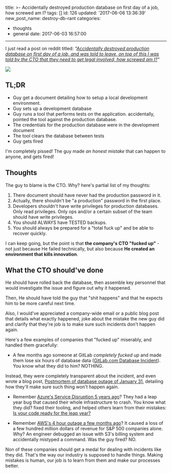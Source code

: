 title: >-
  Accidentally destroyed production database on first day of a job, how screwed
  am I?
tags: []
id: 126
updated: '2017-06-06 13:36:39'
new_post_name: destroy-db-rant
categories:
  - thoughts
  - general
date: 2017-06-03 16:57:00
---
I just read a post on reddit titled: *"[Accidentally destroyed production database on first day of a job, and was told to leave, on top of this I was told by the CTO that they need to get legal involved, how screwed am I?](https://np.reddit.com/r/cscareerquestions/comments/6ez8ag/accidentally_destroyed_production_database_on/)"*

![](/images/2017/06/stress.jpg)

## TL;DR

- Guy get a document detailing how to setup a local development environment.
- Guy sets up a development database
- Guy runs a tool that performs tests on the application. accidentally, pointed the tool against the production database.
 - The credentials for the production database were in the development document
 - The tool clears the database between tests
- Guy gets fired

I'm completely pissed! The guy made *an honest mistake* that can happen to anyone, and gets fired!

<!-- more -->

## Thoughts

The guy to blame is the CTO. Why? here's partial list of my thoughts:

1. There document should have never had the production password in it.
2. Actually, there shouldn't be "a production" password in the first place.
3. Developers shouldn't have write privileges for production databases. Only read privileges. Only ops and/or a certain subset of the team should have write privileges.
5. You should ALWAYS have TESTED backups.
6. You should always be prepared for a "total fuck up" and be able to recover quickly.


I can keep going, but the point is that **the company's CTO "fucked up"** - not just because He failed technically, but also because **He created an environment that kills innovation**.

## What the CTO should've done

He should have rolled back the database, then assemble key personnel that would investigate the issue and figure out why it happened.

Then, He should have told the guy that "shit happens" and that he expects him to be more careful next time.

Also, I would've appreciated a company-wide email or a public blog post that details what exactly happened, joke about the mistake the new guy did and clarify that they're job is to make sure such incidents don't happen again.

Here's a few examples of companies that "fucked up" miserably, and handled them gracefully:

- A few months ago someone at GitLab *completely fucked up* and made them lose six hours of database data ([GitLab.com Database Incident](https://about.gitlab.com/2017/02/01/gitlab-dot-com-database-incident/)). You know what they did to him? NOTHING. 

 Instead, they were completely transparent about the incident, and even wrote a blog post, [Postmortem of database outage of January 31](https://about.gitlab.com/2017/02/10/postmortem-of-database-outage-of-january-31/),  detailing how they'll make sure such thing won't happen again.

- Remember [Azure's Service Disruption 5 years ago](https://azure.microsoft.com/en-us/blog/summary-of-windows-azure-service-disruption-on-feb-29th-2012/)? They had a leap year bug that caused their whole infrastructure to crash. You know what they did? fixed their tooling, and helped others learn from their mistakes: [Is your code ready for the leap year?](https://azure.microsoft.com/en-us/blog/is-your-code-ready-for-the-leap-year/)


- Remember [AWS's 4 hour outage a few months ago](https://aws.amazon.com/message/41926/)?  It caused a loss of a few hundred million dollars of revenue for S&P 500 companies alone. Why? An engineer debugged an issue with S3's billing system and accidentally mistyped a command. Was the guy fired? NO.

Non of these companies should get a medal for dealing with incidents like they did. That's the way our industry is supposed to handle things. Making mistakes is human, our job is to learn from them and make our processes better.

